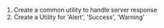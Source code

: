 1. Create a common utility to handle server response
2. Create a Utility for 'Alert', 'Success', 'Warning'
